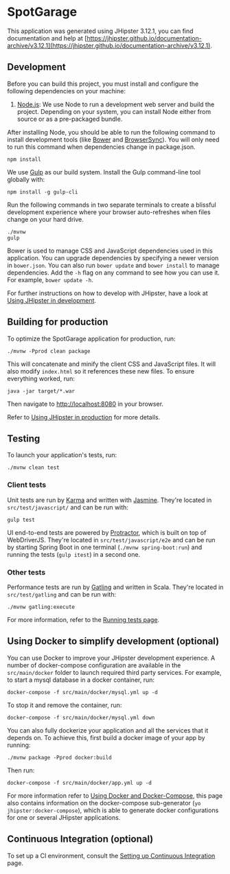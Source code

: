 # SpotGarage

This application was generated using JHipster 3.12.1, you can find documentation and help at [https://jhipster.github.io/documentation-archive/v3.12.1](https://jhipster.github.io/documentation-archive/v3.12.1).

## Development

Before you can build this project, you must install and configure the following dependencies on your machine:
1. [Node.js][]: We use Node to run a development web server and build the project.
   Depending on your system, you can install Node either from source or as a pre-packaged bundle.

After installing Node, you should be able to run the following command to install development tools (like
[Bower][] and [BrowserSync][]). You will only need to run this command when dependencies change in package.json.

    npm install

We use [Gulp][] as our build system. Install the Gulp command-line tool globally with:

    npm install -g gulp-cli

Run the following commands in two separate terminals to create a blissful development experience where your browser
auto-refreshes when files change on your hard drive.

    ./mvnw
    gulp

Bower is used to manage CSS and JavaScript dependencies used in this application. You can upgrade dependencies by
specifying a newer version in `bower.json`. You can also run `bower update` and `bower install` to manage dependencies.
Add the `-h` flag on any command to see how you can use it. For example, `bower update -h`.

For further instructions on how to develop with JHipster, have a look at [Using JHipster in development][].

## Building for production

To optimize the SpotGarage application for production, run:

    ./mvnw -Pprod clean package

This will concatenate and minify the client CSS and JavaScript files. It will also modify `index.html` so it references these new files.
To ensure everything worked, run:

    java -jar target/*.war

Then navigate to [http://localhost:8080](http://localhost:8080) in your browser.

Refer to [Using JHipster in production][] for more details.

## Testing

To launch your application's tests, run:

    ./mvnw clean test

### Client tests

Unit tests are run by [Karma][] and written with [Jasmine][]. They're located in `src/test/javascript/` and can be run with:

    gulp test

UI end-to-end tests are powered by [Protractor][], which is built on top of WebDriverJS. They're located in `src/test/javascript/e2e`
and can be run by starting Spring Boot in one terminal (`./mvnw spring-boot:run`) and running the tests (`gulp itest`) in a second one.
### Other tests

Performance tests are run by [Gatling][] and written in Scala. They're located in `src/test/gatling` and can be run with:

    ./mvnw gatling:execute

For more information, refer to the [Running tests page][].

## Using Docker to simplify development (optional)

You can use Docker to improve your JHipster development experience. A number of docker-compose configuration are available in the `src/main/docker` folder to launch required third party services.
For example, to start a mysql database in a docker container, run:

    docker-compose -f src/main/docker/mysql.yml up -d

To stop it and remove the container, run:

    docker-compose -f src/main/docker/mysql.yml down

You can also fully dockerize your application and all the services that it depends on.
To achieve this, first build a docker image of your app by running:

    ./mvnw package -Pprod docker:build

Then run:

    docker-compose -f src/main/docker/app.yml up -d

For more information refer to [Using Docker and Docker-Compose][], this page also contains information on the docker-compose sub-generator (`yo jhipster:docker-compose`), which is able to generate docker configurations for one or several JHipster applications.

## Continuous Integration (optional)

To set up a CI environment, consult the [Setting up Continuous Integration][] page.

[JHipster Homepage and latest documentation]: https://jhipster.github.io
[JHipster 3.12.1 archive]: https://jhipster.github.io/documentation-archive/v3.12.1

[Using JHipster in development]: https://jhipster.github.io/documentation-archive/v3.12.1/development/
[Using Docker and Docker-Compose]: https://jhipster.github.io/documentation-archive/v3.12.1/docker-compose
[Using JHipster in production]: https://jhipster.github.io/documentation-archive/v3.12.1/production/
[Running tests page]: https://jhipster.github.io/documentation-archive/v3.12.1/running-tests/
[Setting up Continuous Integration]: https://jhipster.github.io/documentation-archive/v3.12.1/setting-up-ci/

[Gatling]: http://gatling.io/
[Node.js]: https://nodejs.org/
[Bower]: http://bower.io/
[Gulp]: http://gulpjs.com/
[BrowserSync]: http://www.browsersync.io/
[Karma]: http://karma-runner.github.io/
[Jasmine]: http://jasmine.github.io/2.0/introduction.html
[Protractor]: https://angular.github.io/protractor/

